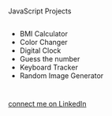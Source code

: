 ###
JavaScript Projects
##
- BMI Calculator
- Color Changer
- Digital Clock
- Guess the number
- Keyboard Tracker
- Random Image Generator
#
[connect me on LinkedIn](https://www.linkedin.com/in/rutvik-raut/)
